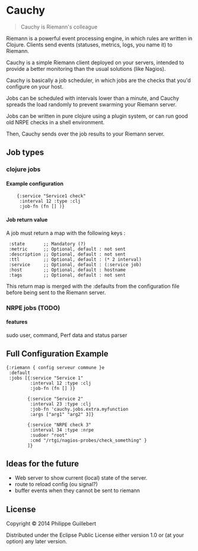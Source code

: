 # Cauchy

> Cauchy is Riemann's colleague

Riemann is a powerful event processing engine, in which rules are written in Clojure.
Clients send events (statuses, metrics, logs, you name it) to Riemann.


Cauchy is a simple Riemann client deployed on your servers,
intended to provide a better monitoring than the usual solutions (like Nagios).


Cauchy is basically a job scheduler, in which jobs
are the checks that you'd configure on your host.


Jobs can be scheduled with intervals lower than a minute,
and Cauchy spreads the load randomly to prevent swarming your Riemann server.


Jobs can be written in pure clojure using a plugin system,
or can run good old NRPE checks in a shell environment.


Then, Cauchy sends over the job results to your Riemann server.

## Job types

### clojure jobs

#### Example configuration

        {:service "Service1 check"
         :interval 12 :type :clj
         :job-fn (fn [] )}

#### Job return value

A job must return a map with the following keys :

     :state       ;; Mandatory (?)
     :metric      ;; Optional, default : not sent
     :description ;; Optional, default : not sent
     :ttl         ;; Optional, default : (* 2 interval)
     :service     ;; Optional, default : (:service job)
     :host        ;; Optional, default : hostname
     :tags        ;; Optional, default : not sent

This return map is merged with the :defaults from the
configuration file before being sent to the Riemann server.

### NRPE jobs (TODO)

#### features

sudo user, command, Perf data and status parser

## Full Configuration Example

    {:riemann { config serveur commune }e
     :default
     :jobs [{:service "Service 1"
             :interval 12 :type :clj
             :job-fn (fn [] )}

            {:service "Service 2"
             :interval 23 :type :clj
             :job-fn 'cauchy.jobs.extra.myfunction
             :args ["arg1" "arg2" 3]}

            {:service "NRPE check 3"
             :interval 34 :type :nrpe
             :sudoer "root"
             :cmd "/rtgi/nagios-probes/check_something" }
            ]}

## Ideas for the future

* Web server to show current (local) state of the server.
* route to reload config (ou signal?)
* buffer events when they cannot be sent to riemann

## License

Copyright © 2014 Philippe Guillebert

Distributed under the Eclipse Public License either version 1.0 or (at
your option) any later version.
